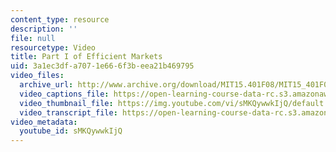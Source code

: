 ```yaml
---
content_type: resource
description: ''
file: null
resourcetype: Video
title: Part I of Efficient Markets
uid: 3a1ec3df-a707-1e66-6f3b-eea21b469795
video_files:
  archive_url: http://www.archive.org/download/MIT15.401F08/MIT15_401F08_ses18_300k.mp4
  video_captions_file: https://open-learning-course-data-rc.s3.amazonaws.com/15-401-finance-theory-i-fall-2008/2db2d570991d528ea82391b193265412_sMKQywwkIjQ.vtt
  video_thumbnail_file: https://img.youtube.com/vi/sMKQywwkIjQ/default.jpg
  video_transcript_file: https://open-learning-course-data-rc.s3.amazonaws.com/15-401-finance-theory-i-fall-2008/1b98090a3000e627f1befbe2082ea9da_sMKQywwkIjQ.pdf
video_metadata:
  youtube_id: sMKQywwkIjQ
---
```

